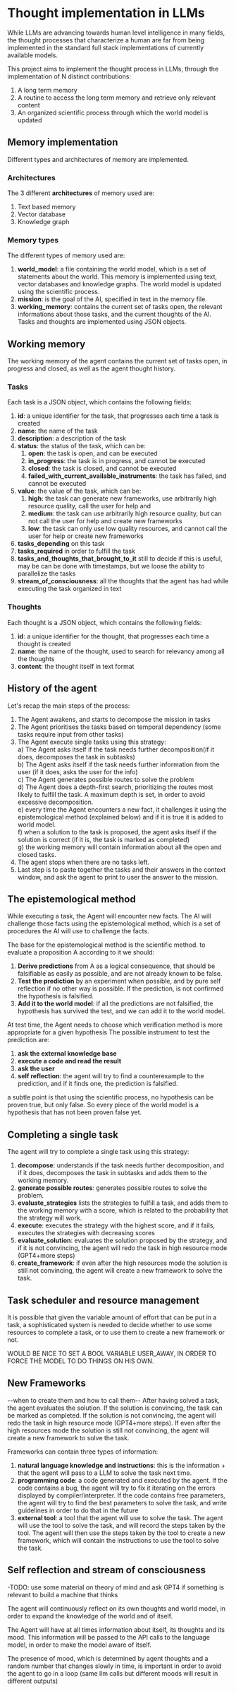 # Thought implementation in LLMs
While LLMs are advancing towards human level intelligence in many fields,
the thought processes that characterize a human are far from being 
implemented in the standard full stack implementations of 
currently available models.

This project aims to implement the thought process in LLMs, 
through the implementation of N distinct contributions:
1. A long term memory
2. A routine to access the long term memory and retrieve only relevant content
3. An organized scientific process through which the world model is updated


## Memory implementation
Different types and architectures of memory are implemented.  
### Architectures
The 3 different **architectures** of memory used are:
1. Text based memory
2. Vector database
3. Knowledge graph

### Memory types
The different types of memory used are:
1. **world_model**: a file containing the world model, which is a set of 
   statements about the world. This memory is implemented using text, 
   vector databases and knowledge graphs. 
    The world model is updated using the scientific process.
2. **mission**: is the goal of the AI, specified in text in the memory file.
3. **working_memory**: contains the current set of tasks open,
the relevant informations about those tasks, and the current thoughts of the AI.
Tasks and thoughts are implemented using JSON objects.

## Working memory
The working memory of the agent contains the current set of tasks open, 
in progress and closed, as well as the agent thought history.

### Tasks
Each task is a JSON object, which contains the following fields:
1. **id**: a unique identifier for the task, that progresses each time 
   a task is created
2. **name**: the name of the task
3. **description**: a description of the task
4. **status**: the status of the task, which can be: 
   1. **open**: the task is open, and can be executed
   2. **in_progress**: the task is in progress, and cannot be executed
   3. **closed**: the task is closed, and cannot be executed
   4. **failed_with_current_available_instruments**: the task has failed,
   and cannot be executed
5. **value**: the value of the task, which can be:
   1. **high**: the task can generate new frameworks, use arbitrarily 
      high resource quality, call the user for help and 
   2. **medium**: the task can use arbitrarily high resource quality, 
      but can not call the user for help and create new frameworks
   3. **low**: the task can only use low quality resources, and cannot 
      call the user for help or create new frameworks
6. **tasks_depending** on this task
7. **tasks_required** in order to fulfill the task
8. **tasks_and_thoughts_that_brought_to_it** still to decide if this is
   useful, 
   may be can be done with timestamps, but we loose the ability to 
   parallelize the tasks
9. **stream_of_consciousness**: all the thoughts that the agent has had
   while executing the task organized in text

### Thoughts
Each thought is a JSON object, which contains the following fields:
1. **id**: a unique identifier for the thought, that progresses each time 
   a thought is created
2. **name**: the name of the thought, used to search for relevancy among 
   all the thoughts
3. **content**: the thought itself in text format


## History of the agent
Let's recap the main steps of the process:
1) The Agent awakens, and starts to decompose the mission in tasks
2) The Agent prioritises the tasks based on temporal dependency (some tasks require
   input from other tasks)
3) The Agent execute single tasks using this strategy:\
    a) The Agent asks itself if the task needs further decomposition(if it does,
    decomposes the task in subtasks)\
    b) The Agent asks itself if the task needs further information from the 
    user (if it does, asks the user for the info)\
    c) The Agent generates possible routes to solve the problem\
    d) The Agent does a depth-first search, prioritizing the routes most likely to
    fulfill the task. A maximum depth is set, in order to avoid 
    excessive decomposition.\
    e) every time the Agent encounters a new fact, it challenges it using 
    the epistemological method (explained below) 
    and if it is true it is added to world model.\
    f) when a solution to the task is proposed, the agent asks itself 
    if the solution is correct (if it is, the task is marked as completed)\
    g) the working memory will contain information about all the open and closed tasks.
4) The agent stops when there are no tasks left.
5) Last step is to paste together the tasks and their answers in the context
   window, and ask the agent to print to user the 
answer to the mission.

## The epistemological method
While executing a task, the Agent will encounter new facts.
The AI will challenge those facts using the epistemological method,
which is a set of procedures the AI will use to challenge the facts.

The base for the epistemological method is the scientific method. 
to evaluate a proposition A according to it we should:
1. **Derive predictions** from A as a logical consequence, that should be falsifiable as 
   easily as possible, and are not already known to be false.
2. **Test the prediction** by an experiment when possible, and by pure 
   self reflection if no other way is possible. If the prediction, 
   is not confirmed the hypothesis is falsified.
3. **Add it to the world model**: if all the predictions are not falsified, the hypothesis has survived the test, 
   and we can add it to the world model.

At test time, the Agent needs to choose which verification
method is more appropriate for a given hypothesis
The possible instrument to test the prediction are:
1. **ask the external knowledge base**
2. **execute a code and read the result**
3. **ask the user**
4. **self reflection**: the agent will try to find a counterexample to the 
   prediction, and if it finds one, the prediction is falsified.


a subtle point is that using the scientific process, no hypothesis can be
proven true, but only false. So every piece of the world model is 
a hypothesis that has not been proven false yet.

## Completing a single task
The agent will try to complete a single task using this strategy:
1. **decompose**: understands if the task needs further decomposition, and if
   it does, decomposes the task in subtasks and adds them to the working memory.
2. **generate possible routes**: generates possible routes to solve the problem.
3. **evaluate_strategies** lists the strategies to fulfill a task, and adds 
   them to the working memory with a score, which is related to the probability 
   that the strategy will work.
4. **execute**: executes the strategy with the highest score, and if it fails,
   executes the strategies with decreasing scores
5. **evaluate_solution**: evaluates the solution proposed by the strategy, 
   and if it is not convincing, the agent will redo the task in high 
   resource mode (GPT4+more steps)
6. **create_framework**: if even after the high resources mode the solution 
   is still not convincing, the agent will create a new framework to solve the task.

## Task scheduler and resource management
It is possible that given the variable amount of effort that 
can be put in a task, a sophisticated system is needed to decide whether 
to use some resources to complete a task, or to use them to create a 
new framework or not.

WOULD BE NICE TO SET A BOOL VARIABLE USER_AWAY, IN ORDER TO 
FORCE THE MODEL TO DO THINGS ON HIS OWN.

## New Frameworks
--when to create them and how to call them--
After having solved a task, the agent evaluates the solution. 
If the solution is convincing, the task can be marked as completed.
If the solution is not convincing, the agent will redo the task in high 
resource mode (GPT4+more steps).
If even after the high resources mode the solution is still not convincing,
the agent will create a new framework to solve the task.

Frameworks can contain three types of information:
1. **natural language knowledge and instructions**: this is the information +
   that the agent will pass to a LLM to solve the task next time.
2. **programming code**: a code generated and executed by the agent. 
   If the code contains a bug, the agent will try to fix it iterating on 
   the errors displayed by compiler/interpreter. If the code contains free 
   parameters, the agent will try to find the best parameters to solve the task, 
   and write guidelines in order to do that in the future
3. **external tool**: a tool that the agent will use to solve the task. 
   The agent will use the tool to solve the task, and will record the steps taken by the tool.
   The agent will then use the steps taken by the tool to create a new framework, 
   which will contain the instructions to use the tool to solve the task.


## Self reflection and stream of consciousness

-TODO: use some material on theory of mind and ask GPT4 if something
is relevant to build a machine that thinks 

The agent will continuously reflect on its own thoughts and world
model, in order to expand the knowledge of the world and of itself.

The Agent will have at all times information about itself, its
thoughts and its mood. This information will be passed to the API calls
to the language model, in order to make the model aware of itself.

The presence of mood, which is determined by agent thoughts and a random
number that changes slowly in time, is important in order to avoid 
the agent to go in a loop (same llm calls but different moods will
result in different outputs)

